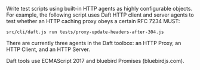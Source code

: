 Write test scripts using built-in HTTP agents as highly configurable objects.
For example, the following script uses Daft HTTP client and server agents to
test whether an HTTP caching proxy obeys a certain RFC 7234 MUST:

    src/cli/daft.js run tests/proxy-update-headers-after-304.js

There are currently three agents in the Daft toolbox: an HTTP Proxy, an HTTP
Client, and an HTTP Server.

Daft tools use ECMAScript 2017 and bluebird Promises (bluebirdjs.com).
